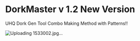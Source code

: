# DorkMaster v 1.2 New Version
UHQ Dork Gen Tool Combo Making Method with Patterns!!



![Uploading 1533002.jpg…]()
